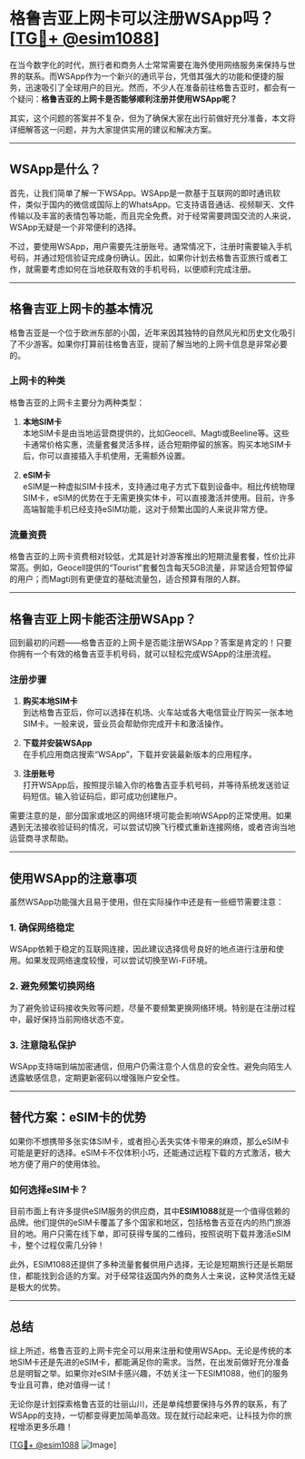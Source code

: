 # 格鲁吉亚上网卡可以注册WSApp吗？[[TG💪+ @esim1088](https://t.me/s/esim1088)]

在当今数字化的时代，旅行者和商务人士常常需要在海外使用网络服务来保持与世界的联系。而WSApp作为一个新兴的通讯平台，凭借其强大的功能和便捷的服务，迅速吸引了全球用户的目光。然而，不少人在准备前往格鲁吉亚时，都会有一个疑问：**格鲁吉亚的上网卡是否能够顺利注册并使用WSApp呢？**

其实，这个问题的答案并不复杂，但为了确保大家在出行前做好充分准备，本文将详细解答这一问题，并为大家提供实用的建议和解决方案。

---

## WSApp是什么？

首先，让我们简单了解一下WSApp。WSApp是一款基于互联网的即时通讯软件，类似于国内的微信或国际上的WhatsApp。它支持语音通话、视频聊天、文件传输以及丰富的表情包等功能，而且完全免费。对于经常需要跨国交流的人来说，WSApp无疑是一个非常便利的选择。

不过，要使用WSApp，用户需要先注册账号。通常情况下，注册时需要输入手机号码，并通过短信验证完成身份确认。因此，如果你计划去格鲁吉亚旅行或者工作，就需要考虑如何在当地获取有效的手机号码，以便顺利完成注册。

---

## 格鲁吉亚上网卡的基本情况

格鲁吉亚是一个位于欧洲东部的小国，近年来因其独特的自然风光和历史文化吸引了不少游客。如果你打算前往格鲁吉亚，提前了解当地的上网卡信息是非常必要的。

### 上网卡的种类

格鲁吉亚的上网卡主要分为两种类型：

1. **本地SIM卡**  
   本地SIM卡是由当地运营商提供的，比如Geocell、Magti或Beeline等。这些卡通常价格实惠，流量套餐灵活多样，适合短期停留的旅客。购买本地SIM卡后，你可以直接插入手机使用，无需额外设置。

2. **eSIM卡**  
   eSIM是一种虚拟SIM卡技术，支持通过电子方式下载到设备中。相比传统物理SIM卡，eSIM的优势在于无需更换实体卡，可以直接激活并使用。目前，许多高端智能手机已经支持eSIM功能，这对于频繁出国的人来说非常方便。

### 流量资费

格鲁吉亚的上网卡资费相对较低，尤其是针对游客推出的短期流量套餐，性价比非常高。例如，Geocell提供的“Tourist”套餐包含每天5GB流量，非常适合短暂停留的用户；而Magti则有更便宜的基础流量包，适合预算有限的人群。

---

## 格鲁吉亚上网卡能否注册WSApp？

回到最初的问题——格鲁吉亚的上网卡是否能注册WSApp？答案是肯定的！只要你拥有一个有效的格鲁吉亚手机号码，就可以轻松完成WSApp的注册流程。

### 注册步骤

1. **购买本地SIM卡**  
   到达格鲁吉亚后，你可以选择在机场、火车站或各大电信营业厅购买一张本地SIM卡。一般来说，营业员会帮助你完成开卡和激活操作。

2. **下载并安装WSApp**  
   在手机应用商店搜索“WSApp”，下载并安装最新版本的应用程序。

3. **注册账号**  
   打开WSApp后，按照提示输入你的格鲁吉亚手机号码，并等待系统发送验证码短信。输入验证码后，即可成功创建账户。

需要注意的是，部分国家或地区的网络环境可能会影响WSApp的正常使用。如果遇到无法接收验证码的情况，可以尝试切换飞行模式重新连接网络，或者咨询当地运营商寻求帮助。

---

## 使用WSApp的注意事项

虽然WSApp功能强大且易于使用，但在实际操作中还是有一些细节需要注意：

### 1. 确保网络稳定
WSApp依赖于稳定的互联网连接，因此建议选择信号良好的地点进行注册和使用。如果发现网络速度较慢，可以尝试切换至Wi-Fi环境。

### 2. 避免频繁切换网络
为了避免验证码接收失败等问题，尽量不要频繁更换网络环境。特别是在注册过程中，最好保持当前网络状态不变。

### 3. 注意隐私保护
WSApp支持端到端加密通信，但用户仍需注意个人信息的安全性。避免向陌生人透露敏感信息，定期更新密码以增强账户安全性。

---

## 替代方案：eSIM卡的优势

如果你不想携带多张实体SIM卡，或者担心丢失实体卡带来的麻烦，那么eSIM卡可能是更好的选择。eSIM卡不仅体积小巧，还能通过远程下载的方式激活，极大地方便了用户的使用体验。

### 如何选择eSIM卡？

目前市面上有许多提供eSIM服务的供应商，其中**ESIM1088**就是一个值得信赖的品牌。他们提供的eSIM卡覆盖了多个国家和地区，包括格鲁吉亚在内的热门旅游目的地。用户只需在线下单，即可获得专属的二维码，按照说明下载并激活eSIM卡，整个过程仅需几分钟！

此外，ESIM1088还提供了多种流量套餐供用户选择，无论是短期旅行还是长期居住，都能找到合适的方案。对于经常往返国内外的商务人士来说，这种灵活性无疑是极大的优势。

---

## 总结

综上所述，格鲁吉亚的上网卡完全可以用来注册和使用WSApp。无论是传统的本地SIM卡还是先进的eSIM卡，都能满足你的需求。当然，在出发前做好充分准备总是明智之举。如果你对eSIM卡感兴趣，不妨关注一下ESIM1088，他们的服务专业且可靠，绝对值得一试！

无论你是计划探索格鲁吉亚的壮丽山川，还是单纯想要保持与外界的联系，有了WSApp的支持，一切都变得更加简单高效。现在就行动起来吧，让科技为你的旅程增添更多乐趣！

[[TG💪+ @esim1088](https://t.me/s/esim1088) ![Image](https://i.postimg.cc/4NQfJmqS/Snipaste-2025-05-13-00-14-12.png)]